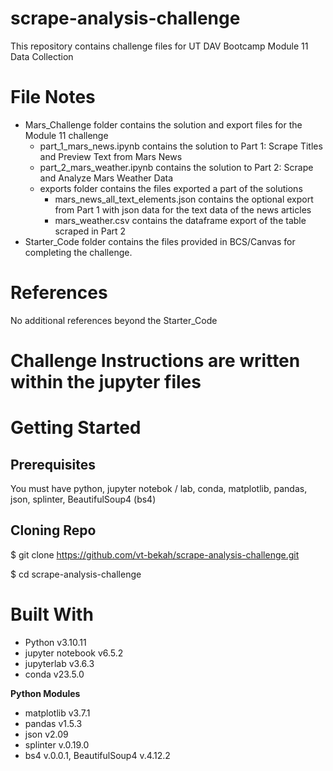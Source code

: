 # scrape-analysis-challenge
This repository contains challenge files for UT DAV Bootcamp Module 11 Data Collection

# File Notes
* Mars_Challenge folder contains the solution and export files for the Module 11 challenge
  * part_1_mars_news.ipynb contains the solution to Part 1: Scrape Titles and Preview Text from Mars News
  * part_2_mars_weather.ipynb contains the solution to Part 2: Scrape and Analyze Mars Weather Data
  * exports folder contains the files exported a part of the solutions 
    * mars_news_all_text_elements.json contains the optional export from Part 1 with json data for the text data of the news articles
    * mars_weather.csv contains the dataframe export of the table scraped in Part 2
* Starter_Code folder contains the files provided in BCS/Canvas for completing the challenge.
   

# References
No additional references beyond the Starter_Code
 


# Challenge Instructions are written within the jupyter files


# Getting Started

## Prerequisites
You must have python, jupyter notebok / lab, conda, matplotlib, pandas, json, splinter, BeautifulSoup4 (bs4) 

## Cloning Repo
$ git clone https://github.com/vt-bekah/scrape-analysis-challenge.git 

$ cd scrape-analysis-challenge

# Built With
* Python v3.10.11
* jupyter notebook v6.5.2
* jupyterlab v3.6.3
* conda v23.5.0

**Python Modules**
* matplotlib v3.7.1
* pandas v1.5.3
* json v2.09
* splinter v.0.19.0
* bs4 v.0.0.1, BeautifulSoup4 v.4.12.2

